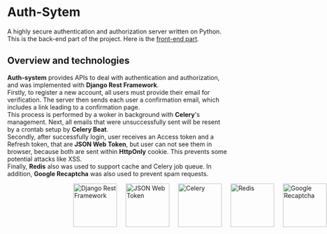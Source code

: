 # Auth-Sytem

A highly secure authentication and authorization server written on Python.  
This is the back-end part of the project. Here is the [front-end part](https://github.com/hxt365/auth_system_fe).

## Overview and technologies
**Auth-system** provides APIs to deal with authentication and authorization, and was implemented with **Django Rest Framework**.   
Firstly, to register a new account, all users must provide their email for verification. 
The server then sends each user a confirmation email, which includes a link leading to a confirmation page.  
This process is performed by a woker in background with **Celery**'s management. 
Next, all emails that were unsuccessfully sent will be resent by a crontab setup by **Celery Beat**.   
Secondly, after successfully login, user receives an Access token and a Refresh token, that are **JSON Web Token**, but user can not see them in browser, because both are sent within **HttpOnly** cookie. 
This prevents some potential attacks like XSS.  
Finally, **Redis** also was used to support cache and Celery job queue. In addition, **Google Recaptcha** was also used to prevent spam requests.  

<div style="padding: 0 30%; display: flex; justify-content: space-between;">
  <span style="padding-right: 20px">
  <img src="https://www.django-rest-framework.org/img/logo.png" alt="Django Rest Framework" height="100"/>
  </span>
  <span style="padding-right: 20px">
  <img src="https://jwt.io/img/pic_logo.svg" alt="JSON Web Token" height="100"/>
  </span>
  <span style="padding-right: 20px">
  <img src="https://docs.celeryproject.org/en/stable/_static/celery_512.png" alt="Celery" height="100"/>
  </span>
  <span style="padding-right: 20px">
  <img src="https://res.cloudinary.com/practicaldev/image/fetch/s--gWwIv4vV--/c_limit%2Cf_auto%2Cfl_progressive%2Cq_auto%2Cw_880/https://thepracticaldev.s3.amazonaws.com/i/787xlgwc2hhq3ctzxcvs.png" alt="Redis" height="100"/>
  </span>
  <span style="padding-right: 20px">
  <img src="https://upload.wikimedia.org/wikipedia/commons/thumb/a/ad/RecaptchaLogo.svg/1024px-RecaptchaLogo.svg.png" alt="Google Recaptcha" height="100"/>
  </span>
</div>
